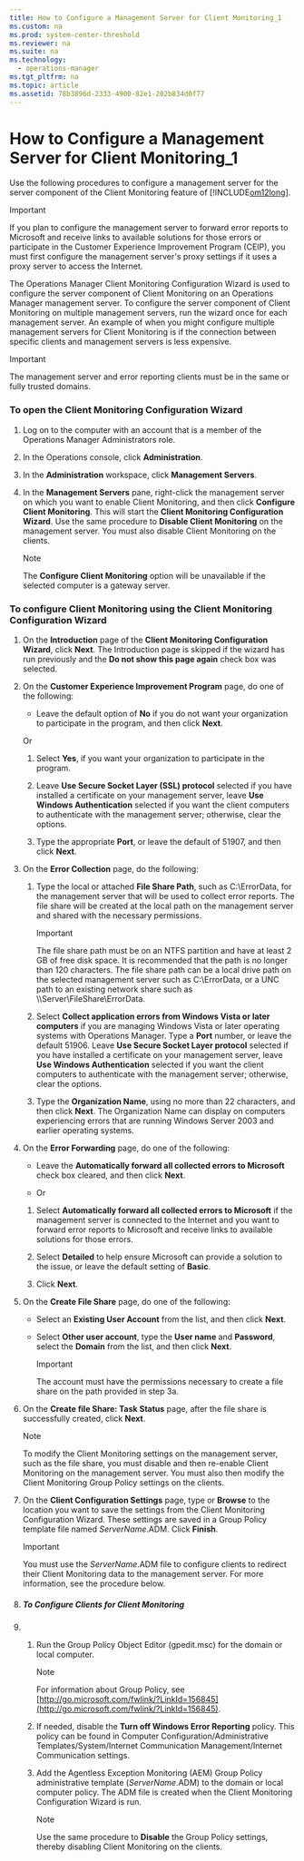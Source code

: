 ```yaml
---
title: How to Configure a Management Server for Client Monitoring_1
ms.custom: na
ms.prod: system-center-threshold
ms.reviewer: na
ms.suite: na
ms.technology: 
  - operations-manager
ms.tgt_pltfrm: na
ms.topic: article
ms.assetid: 78b3896d-2333-4900-82e1-202b834d0f77
---
```

# How to Configure a Management Server for Client Monitoring_1
Use the following procedures to configure a management server for the server component of the Client Monitoring feature of [!INCLUDE[om12long](../../Token/om12long_md.md)].

> [!IMPORTANT]
> If you plan to configure the management server to forward error reports to Microsoft and receive links to available solutions for those errors or participate in the Customer Experience Improvement Program \(CEIP\), you must first configure the management server's proxy settings if it uses a proxy server to access the Internet.

The Operations Manager Client Monitoring Configuration Wizard is used to configure the server component of Client Monitoring on an Operations Manager management server. To configure the server component of Client Monitoring on multiple management servers, run the wizard once for each management server. An example of when you might configure multiple management servers for Client Monitoring is if the connection between specific clients and management servers is less expensive.

> [!IMPORTANT]
> The management server and error reporting clients must be in the same or fully trusted domains.

### To open the Client Monitoring Configuration Wizard

1.  Log on to the computer with an account that is a member of the Operations Manager Administrators role.

2.  In the Operations console, click **Administration**.

3.  In the **Administration** workspace, click **Management Servers**.

4.  In the **Management Servers** pane, right\-click the management server on which you want to enable Client Monitoring, and then click **Configure Client Monitoring**. This will start the **Client Monitoring Configuration Wizard**. Use the same procedure to **Disable Client Monitoring** on the management server. You must also disable Client Monitoring on the clients.

    > [!NOTE]
    > The **Configure Client Monitoring** option will be unavailable if the selected computer is a gateway server.

### To configure Client Monitoring using the Client Monitoring Configuration Wizard

1.  On the **Introduction** page of the **Client Monitoring Configuration Wizard**, click **Next**. The Introduction page is skipped if the wizard has run previously and the **Do not show this page again** check box was selected.

2.  On the **Customer Experience Improvement Program** page, do one of the following:

    -   Leave the default option of **No** if you do not want your organization to participate in the program, and then click **Next**.

    Or

    1.  Select **Yes**, if you want your organization to participate in the program.

    2.  Leave **Use Secure Socket Layer \(SSL\) protocol** selected if you have installed a certificate on your management server, leave **Use Windows Authentication** selected if you want the client computers to authenticate with the management server; otherwise, clear the options.

    3.  Type the appropriate **Port**, or leave the default of 51907, and then click **Next**.

3.  On the **Error Collection** page, do the following:

    1.  Type the local or attached **File Share Path**, such as C:\\ErrorData, for the management server that will be used to collect error reports. The file share will be created at the local path on the management server and shared with the necessary permissions.

        > [!IMPORTANT]
        > The file share path must be on an NTFS partition and have at least 2 GB of free disk space. It is recommended that the path is no longer than 120 characters. The file share path can be a local drive path on the selected management server such as C:\\ErrorData, or a UNC path to an existing network share such as \\\\Server\\FileShare\\ErrorData.

    2.  Select **Collect application errors from Windows Vista or later computers** if you are managing Windows Vista or later operating systems with Operations Manager. Type a **Port** number, or leave the default 51906. Leave **Use Secure Socket Layer protocol** selected if you have installed a certificate on your management server, leave **Use Windows Authentication** selected if you want the client computers to authenticate with the management server; otherwise, clear the options.

    3.  Type the **Organization Name**, using no more than 22 characters, and then click **Next**. The Organization Name can display on computers experiencing errors that are running Windows Server 2003 and earlier operating systems.

4.  On the **Error Forwarding** page, do one of the following:

    -   Leave the **Automatically forward all collected errors to Microsoft** check box cleared, and then click **Next**.

    -   Or

    1.  Select **Automatically forward all collected errors to Microsoft** if the management server is connected to the Internet and you want to forward error reports to Microsoft and receive links to available solutions for those errors.

    2.  Select **Detailed** to help ensure Microsoft can provide a solution to the issue, or leave the default setting of **Basic**.

    3.  Click **Next**.

5.  On the **Create File Share** page, do one of the following:

    -   Select an **Existing User Account** from the list, and then click **Next**.

    -   Select **Other user account**, type the **User name** and **Password**, select the **Domain** from the list, and then click **Next**.

        > [!IMPORTANT]
        > The account must have the permissions necessary to create a file share on the path provided in step 3a.

6.  On the **Create file Share: Task Status** page, after the file share is successfully created, click **Next**.

    > [!NOTE]
    > To modify the Client Monitoring settings on the management server, such as the file share, you must disable and then re\-enable Client Monitoring on the management server. You must also then modify the Client Monitoring Group Policy settings on the clients.

7.  On the **Client Configuration Settings** page, type or **Browse** to the location you want to save the settings from the Client Monitoring Configuration Wizard. These settings are saved in a Group Policy template file named *ServerName*.ADM. Click **Finish**.

    > [!IMPORTANT]
    > You must use the *ServerName*.ADM file to configure clients to redirect their Client Monitoring data to the management server. For more information, see the procedure below.

8.  ##### To Configure Clients for Client Monitoring
9. 1.  Run the Group Policy Object Editor \(gpedit.msc\) for the domain or local computer.

        > [!NOTE]
        > For information about Group Policy, see [http://go.microsoft.com/fwlink/?LinkId=156845](http://go.microsoft.com/fwlink/?LinkId=156845).

    2.  If needed, disable the **Turn off Windows Error Reporting** policy. This policy can be found in Computer Configuration\/Administrative Templates\/System\/Internet Communication Management\/Internet Communication settings.

    3.  Add the Agentless Exception Monitoring \(AEM\) Group Policy administrative template \(*ServerName*.ADM\) to the domain or local computer policy. The ADM file is created when the Client Monitoring Configuration Wizard is run.

        > [!NOTE]
        > Use the same procedure to **Disable** the Group Policy settings, thereby disabling Client Monitoring on the clients.

